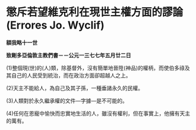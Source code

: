 # 懲斥若望維克利在現世主權方面的謬論 (Errores Jo. Wyclif)


**額我略十一世**

**致剛多亞倫敦主教們書－－公元一三七七年五月廿二日**





(1)整個現(世)的(人)類，除基督外，沒有簡單地晉陞(神品)的權柄，而使伯多祿及其自己的人民受到統治，而在政治方面卻超越人之上。

(2)天主不能給人，為自己及其子孫，一種垂諸永久的民權。

(3)人類對於永久繼承權的文件—字據—是不可能的。

(4)任何在恩寵中愉快而忠實地生活的人，雖沒有權利，但在事實上，他擁有天主的萬有。

